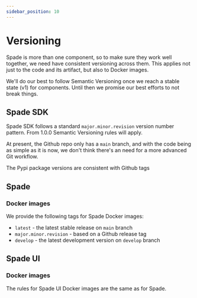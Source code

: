 ```yaml
---
sidebar_position: 10
---
```


# Versioning

Spade is more than one component, so to make sure they work well together, we need have
consistent versioning across them. This applies not just to the code and its artifact,
but also to Docker images.

We'll do our best to follow Semantic Versioning once we reach a stable state (v1)
for components. Until then we promise our best efforts to not break things.

## Spade SDK

Spade SDK follows a standard `major.minor.revision` version number pattern. From 1.0.0
Semantic Versioning rules will apply.

At present, the Github repo only has a `main` branch, and with the code being as simple as it is now,
we don't think there's an need for a more advanced Git workflow.

The Pypi package versions are consistent with Github tags

## Spade

### Docker images

We provide the following tags for Spade Docker images:
* `latest` - the latest stable release on `main` branch
* `major.minor.revision` - based on a Github release tag
* `develop` - the latest development version on `develop` branch

## Spade UI

### Docker images

The rules for Spade UI Docker images are the same as for Spade.